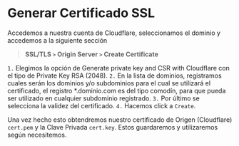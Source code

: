 # Generar Certificado SSL

Accedemos a nuestra cuenta de Cloudflare, seleccionamos el dominio y accedemos a la siguiente sección
> **SSL/TLS ` > ` Origin Server ` > ` Create Certificate**


`1.` Elegimos la opción de Generate private key and CSR with Cloudflare con el tipo de Private Key RSA (2048).
`2.` En la lista de dominios, registramos cuales serán los dominios y/o subdominios para el cual se utilizará el certificado, el registro *.dominio.com es del tipo comodín, para que pueda ser utilizado en cualquier subdominio registrado.
`3.` Por último se selecciona la validez del certificado.
`4.` Hacemos click a `Create`.

Una vez hecho esto obtendremos nuestro certificado de Origen (Cloudflare) `cert.pem` y la Clave Privada `cert.key`. Estos guardaremos y utilizaremos según necesitemos.